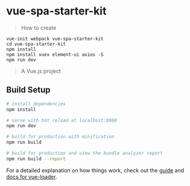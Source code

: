 # vue-spa-starter-kit

> How to create

```
vue-init webpack vue-spa-starter-kit
cd vue-spa-starter-kit
npm install
npm install vuex element-ui axios -S
npm run dev
```

> A Vue.js project

## Build Setup

``` bash
# install dependencies
npm install

# serve with hot reload at localhost:8080
npm run dev

# build for production with minification
npm run build

# build for production and view the bundle analyzer report
npm run build --report
```

For a detailed explanation on how things work, check out the [guide](http://vuejs-templates.github.io/webpack/) and [docs for vue-loader](http://vuejs.github.io/vue-loader).
